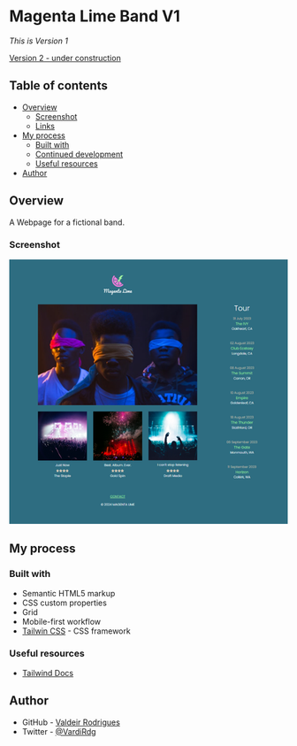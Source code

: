 # Magenta Lime Band V1

_This is Version 1_

[Version 2 - under construction](https://github.com/onivardi)

## Table of contents

- [Overview](#overview)
  - [Screenshot](#screenshot)
  - [Links](#links)
- [My process](#my-process)
  - [Built with](#built-with)
  - [Continued development](#continued-development)
  - [Useful resources](#useful-resources)
- [Author](#author)

## Overview

A Webpage for a fictional band.

### Screenshot

![Desktop](./screenshots/Desktop.png)

## My process

### Built with

- Semantic HTML5 markup
- CSS custom properties
- Grid
- Mobile-first workflow
- [Tailwin CSS](https://tailwindcss.com/) - CSS framework

### Useful resources

- [Tailwind Docs](https://tailwindcss.com/docs/installation)

## Author

- GitHub - [Valdeir Rodrigues](https://github.com/onivardi)
- Twitter - [@VardiRdg](https://twitter.com/VardiRdg)
